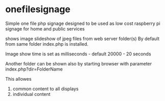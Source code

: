 # onefilesignage
Simple one file php signage
designed to be used as low cost raspberry pi signage for home and public services

shows image slideshow of jpeg files from web server folder(s)
By default from same folder index.php is installed.

Image show time is set as milliseconds - default 20000 - 20 seconds

Another folder can be shown also by starting browser with parameter index.php?dir=FolderName

This allowes
1) common content to all displays
2) individual content
